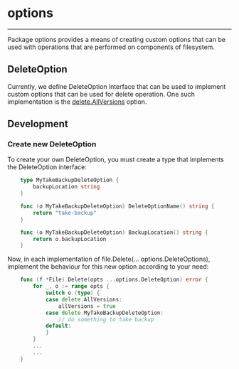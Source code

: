 # options

---

Package options provides a means of creating custom options that can be used with operations that are performed on components of filesystem.

## DeleteOption
Currently, we define DeleteOption interface that can be used to implement custom options that can be used for delete operation. One such implementation is the [delete.AllVersions](./delete_options.md#DeleteAllVersions) option.

## Development

### Create new DeleteOption
To create your own DeleteOption, you must create a type that implements the DeleteOption interface:

```go
    type MyTakeBackupDeleteOption {
	    backupLocation string
    }

    func (o MyTakeBackupDeleteOption) DeleteOptionName() string {
        return "take-backup"
    }

    func (o MyTakeBackupDeleteOption) BackupLocation() string {
        return o.backupLocation
    }
```

Now, in each implementation of file.Delete(... options.DeleteOptions), implement the behaviour for this new option according to your need:

```go
    func (f *File) Delete(opts ...options.DeleteOption) error {
        for _, o := range opts {
            switch o.(type) {
            case delete.AllVersions:
                allVersions = true
			case delete.MyTakeBackupDeleteOption:
                // do something to take backup
            default:
            }
        }
        ...
        ...
    }
```

